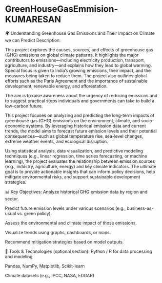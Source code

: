 # GreenHouseGasEmmision-KUMARESAN
🌍 Understanding Greenhouse Gas Emissions and Their Impact on Climate we can Predict 
Description:

This project explores the causes, sources, and effects of greenhouse gas (GHG) emissions on global climate patterns. It highlights the major contributors to emissions—including electricity production, transport, agriculture, and industry—and explains how they lead to global warming. Special focus is given to India’s growing emissions, their impact, and the measures being taken to reduce them. The project also outlines global efforts such as the Paris Agreement and the importance of sustainable development, renewable energy, and afforestation.

The aim is to raise awareness about the urgency of reducing emissions and to suggest practical steps individuals and governments can take to build a low-carbon future.

This project focuses on analyzing and predicting the long-term impacts of greenhouse gas (GHG) emissions on the environment, climate, and socio-economic systems. By leveraging historical emission data and current trends, the model aims to forecast future emission levels and their potential consequences—such as global temperature rise, sea-level changes, extreme weather events, and ecological disruption.

Using statistical analysis, data visualization, and predictive modeling techniques (e.g., linear regression, time series forecasting, or machine learning), the project evaluates the relationship between emission sources (e.g., industry, agriculture, energy) and key climate indicators. The ultimate goal is to provide actionable insights that can inform policy decisions, help mitigate environmental risks, and support sustainable development strategies.


📊 Key Objectives:
Analyze historical GHG emission data by region and sector.

Predict future emission levels under various scenarios (e.g., business-as-usual vs. green policy).

Assess the environmental and climate impact of those emissions.

Visualize trends using graphs, dashboards, or maps.

Recommend mitigation strategies based on model outputs.

🔧 Tools & Technologies (optional section):
Python / R for data processing and modeling

Pandas, NumPy, Matplotlib, Scikit-learn

Climate datasets (e.g., IPCC, NASA, EDGAR)


